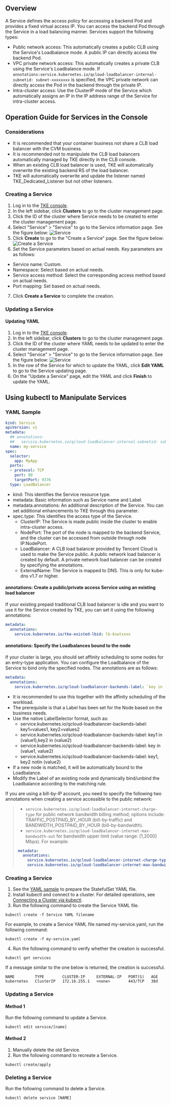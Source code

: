 ## Overview

A Service defines the access policy for accessing a backend Pod and provides a fixed virtual access IP. You can access the backend Pod through the Service in a load balancing manner.
Services support the following types:
- Public network access: This automatically creates a public CLB using the Service's Loadbalance mode. A public IP can directly access the backend Pod.
- VPC private network access: This automatically creates a private CLB using the Service's Loadbalance mode. If `annotations:service.kubernetes.io/qcloud-loadbalancer-internal-subnetid: subnet-xxxxxxxx` is specified, the VPC private network can directly access the Pod in the backend through the private IP.
- Intra-cluster access: Use the ClusterIP mode of the Service which automatically assigns an IP in the IP address range of the Service for intra-cluster access.

## Operation Guide for Services in the Console

### Considerations

- It is recommended that your container business not share a CLB load balancer with the CVM business.
- It is recommended not to manipulate the CLB load balancers automatically managed by TKE directly in the CLB console.
- When an existing CLB load balancer is used, TKE will automatically overwrite the existing backend RS of the load balancer.
- TKE will automatically overwrite and update the listener named TKE_Dedicated_Listener but not other listeners.

### Creating a Service

1. Log in to the [TKE console](https://console.cloud.tencent.com/tke2).
2. In the left sidebar, click **Clusters** to go to the cluster management page.
3. Click the ID of the cluster where Service needs to be created to enter the cluster management page.
4. Select "Service" > "Service" to go to the Service information page. See the figure below:
![Service](https://main.qcloudimg.com/raw/23abed03a6ec669b34ef6f0681dbfeb7.png)
5. Click **Create** to go to the "Create a Service" page. See the figure below:
![Create a Service](https://main.qcloudimg.com/raw/d7e36b6272ea51c221537ccafb9706f7.png)
6. Set the Service parameters based on actual needs. Key parameters are as follows:
 - Service name: Custom.
 - Namespace: Select based on actual needs.
 - Service access method: Select the corresponding access method based on actual needs.
 - Port mapping: Set based on actual needs.
7. Click **Create a Service** to complete the creation.

### Updating a Service

#### Updating YAML

1. Log in to the [TKE console](https://console.cloud.tencent.com/tke2).
2. In the left sidebar, click **Clusters** to go to the cluster management page.
3. Click the ID of the cluster where YAML needs to be updated to enter the cluster management page.
4. Select "Service" > "Service" to go to the Service information page. See the figure below:
![Service](https://main.qcloudimg.com/raw/ec23aad232a9be9c4d1f804864b17413.png)
5. In the row of the Service for which to update the YAML, click **Edit YAML** to go to the Service updating page.
6. On the "Update a Service" page, edit the YAML and click **Finish** to update the YAML.

## Using kubectl to Manipulate Services

<span id="YAMLSample"></span>
### YAML Sample

```Yaml
kind: Service
apiVersion: v1
metadata:
  ## annotations:
  ##   service.kubernetes.io/qcloud-loadbalancer-internal-subnetid: subnet-xxxxxxxx ## If you are creating a Service for private network access, you need to specify this annotation
  name: my-service
spec:
  selector:
    app: MyApp
  ports:
  - protocol: TCP
    port: 80
    targetPort: 9376
  type: LoadBalancer
```
- kind: This identifies the Service resource type.
- metadata: Basic information such as Service name and Label.
- metadata.annotations: An additional description of the Service. You can set additional enhancements to TKE through this parameter.
- spec.type: This identifies the access type of the Service.
  - ClusterIP: The Service is made public inside the cluster to enable intra-cluster access.
  - NodePort: The port of the node is mapped to the backend Service, and the cluster can be accessed from outside through node IP:NodePort.
  - LoadBalancer: A CLB load balancer provided by Tencent Cloud is used to make the Service public. A public network load balancer is created by default. A private network load balancer can be created by specifying the annotations.
  - ExternalName: The Service is mapped to DNS. This is only for kube-dns v1.7 or higher.

#### annotations: Create a public/private access Service using an existing load balancer

If your existing prepaid traditional CLB load balancer is idle and you want to use it for the Service created by TKE, you can set it using the following annotations:
```Yaml
metadata:
  annotations:
    service.kubernetes.io/tke-existed-lbid: lb-6swtxxxx
```

#### annotations: Specify the Loadbalances bound to the node

If your cluster is large, you should set affinity scheduling to some nodes for an entry-type application. You can configure the Loadbalance of the Service to bind only the specified nodes. The annotations are as follows:
```yaml
metadata:
  annotations:
    service.kubernetes.io/qcloud-loadbalancer-backends-label: `key in (value1, value2) ` ## LabelSelector format
```
- It is recommended to use this together with the affinity scheduling of the workload.
- The prerequisite is that a Label has been set for the Node based on the business needs.
- Use the native LabelSelector format, such as:
   - service.kubernetes.io/qcloud-loadbalancer-backends-label: key1=values1, key2=values2
   - service.kubernetes.io/qcloud-loadbalancer-backends-label: key1 in (value1),key2 in (value2)
   - service.kubernetes.io/qcloud-loadbalancer-backends-label: key in (value1, value2)
   - service.kubernetes.io/qcloud-loadbalancer-backends-label: key1, key2 notin (value2)
- If a new node is matched, it will be automatically bound to the Loadbalance.
- Modify the Label of an existing node and dynamically bind/unbind the Loadbalance according to the matching rule.

 If you are using a bill-by-IP account, you need to specify the following two annotations when creating a service accessible to the public network:
> - `service.kubernetes.io/qcloud-loadbalancer-internet-charge-type` for public network bandwidth billing method; options include: TRAFFIC_POSTPAID_BY_HOUR (bill-by-traffic) and BANDWIDTH_POSTPAID_BY_HOUR (bill-by-bandwidth).
> - `service.kubernetes.io/qcloud-loadbalancer-internet-max-bandwidth-out` for bandwidth upper limit (value range: [1,2000] Mbps).
> For example:
> ```Yaml
> metadata:
>   annotations:
>     service.kubernetes.io/qcloud-loadbalancer-internet-charge-type: TRAFFIC_POSTPAID_BY_HOUR
>     service.kubernetes.io/qcloud-loadbalancer-internet-max-bandwidth-out: "10"
> ```

### Creating a Service

1. See the [YAML sample](#YAMLSample) to prepare the StatefulSet YAML file.
2. Install kubectl and connect to a cluster. For detailed operations, see [Connecting a Cluster via kubectl](https://intl.cloud.tencent.com/document/product/457/8438).
3. Run the following command to create the Service YAML file.
```shell
kubectl create -f Service YAML filename
```
For example, to create a Service YAML file named my-service.yaml, run the following command:
```shell
kubectl create -f my-service.yaml
```
4. Run the following command to verify whether the creation is successful.
```shell
kubectl get services
```
If a message similar to the one below is returned, the creation is successful.
```
NAME         TYPE        CLUSTER-IP     EXTERNAL-IP   PORT(S)   AGE
kubernetes   ClusterIP   172.16.255.1   <none>        443/TCP   38d
```

### Updating a Service

#### Method 1

Run the following command to update a Service.
```
kubectl edit service/[name]
```

#### Method 2

1. Manually delete the old Service.
2. Run the following command to recreate a Service.
```
kubectl create/apply
```

### Deleting a Service

Run the following command to delete a Service.
```
kubectl delete service [NAME]
```

